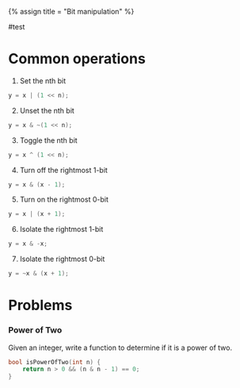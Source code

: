 {% assign title = "Bit manipulation" %}

#test

# Common operations

1. Set the nth bit
```c++
y = x | (1 << n);
```

2. Unset the nth bit
```c++
y = x & ~(1 << n);
```

3. Toggle the nth bit
```c++
y = x ^ (1 << n);
```

4. Turn off the rightmost 1-bit
```c++
y = x & (x - 1);
```

5. Turn on the rightmost 0-bit
```c++
y = x | (x + 1);
```

6. Isolate the rightmost 1-bit
```c++
y = x & -x;
```

7. Isolate the rightmost 0-bit
```c++
y = ~x & (x + 1);
```

# Problems

### Power of Two
Given an integer, write a function to determine if it is a power of two.
```c++
bool isPowerOfTwo(int n) {
    return n > 0 && (n & n - 1) == 0;
}
```
